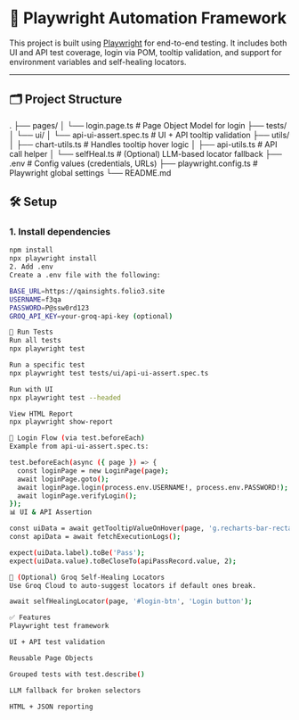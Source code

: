 # 🚀 Playwright Automation Framework

This project is built using [Playwright](https://playwright.dev/) for end-to-end testing. It includes both UI and API test coverage, login via POM, tooltip validation, and support for environment variables and self-healing locators.

---

## 🗂️ Project Structure

.
├── pages/
│ └── login.page.ts # Page Object Model for login
├── tests/
│ └── ui/
│ └── api-ui-assert.spec.ts # UI + API tooltip validation
├── utils/
│ ├── chart-utils.ts # Handles tooltip hover logic
│ ├── api-utils.ts # API call helper
│ └── selfHeal.ts # (Optional) LLM-based locator fallback
├── .env # Config values (credentials, URLs)
├── playwright.config.ts # Playwright global settings
└── README.md

## 🛠️ Setup

### 1. Install dependencies

```bash
npm install
npx playwright install
2. Add .env
Create a .env file with the following:

BASE_URL=https://qainsights.folio3.site
USERNAME=f3qa
PASSWORD=P@ssw0rd123
GROQ_API_KEY=your-groq-api-key (optional)

🧪 Run Tests
Run all tests
npx playwright test

Run a specific test
npx playwright test tests/ui/api-ui-assert.spec.ts

Run with UI
npx playwright test --headed

View HTML Report
npx playwright show-report

🔐 Login Flow (via test.beforeEach)
Example from api-ui-assert.spec.ts:

test.beforeEach(async ({ page }) => {
  const loginPage = new LoginPage(page);
  await loginPage.goto();
  await loginPage.login(process.env.USERNAME!, process.env.PASSWORD!);
  await loginPage.verifyLogin();
});
📊 UI & API Assertion

const uiData = await getTooltipValueOnHover(page, 'g.recharts-bar-rectangle');
const apiData = await fetchExecutionLogs();

expect(uiData.label).toBe('Pass');
expect(uiData.value).toBeCloseTo(apiPassRecord.value, 2);

🧠 (Optional) Groq Self-Healing Locators
Use Groq Cloud to auto-suggest locators if default ones break.

await selfHealingLocator(page, '#login-btn', 'Login button');

✅ Features
Playwright test framework

UI + API test validation

Reusable Page Objects

Grouped tests with test.describe()

LLM fallback for broken selectors

HTML + JSON reporting
